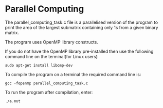 # Parallel Computing

The parallel_computing_task.c file is a parallelised version of the program to print the area of the largest submatrix containing only 1s from a given binary matrix.

The program uses OpenMP library constructs.

If you do not have the OpenMP library pre-installed then use the following command line on the terminal(for Linux users)

    sudo apt-get install libomp-dev

To compile the program on a terminal the required command line is:

	gcc -fopenmp parallel_computing_task.c
                       
To run the program after compilation, enter:

	./a.out                
